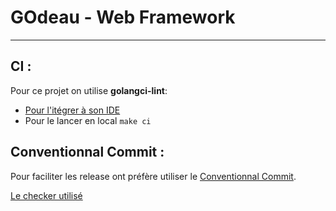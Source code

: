# GOdeau -  Web Framework

--------------------------------------

## CI :
Pour ce projet on utilise **golangci-lint**:
 - [Pour l'itégrer à son IDE](https://golangci-lint.run/usage/integrations/)
 - Pour le lancer en local `make ci`

## Conventionnal Commit :
Pour faciliter les release ont préfère utiliser le [Conventionnal Commit](https://www.conventionalcommits.org/en/v1.0.0/).

[Le checker utilisé](https://github.com/qoomon/git-conventional-commits)
